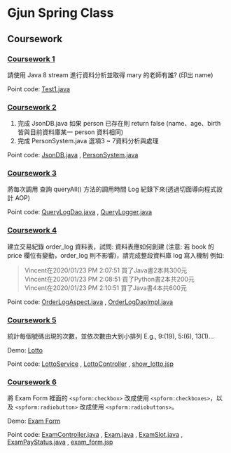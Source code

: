 # Gjun Spring Class

## Coursework

### [Coursework 1](https://github.com/Catossun/GJ-Spring/tree/coursework1)

請使用 Java 8 stream 進行資料分析並取得 mary 的老師有誰? (印出 name)

Point code:
[Test1.java](https://github.com/Catossun/GJ-Spring/blob/coursework1/src/test/java/com/study/springcore/coursework1/Test1.java)

### [Coursework 2](https://github.com/Catossun/GJ-Spring/tree/coursework2)

1. 完成 JsonDB.java 如果 person 已存在則 return false (name、age、birth 皆與目前資料庫某一 person 資料相同)
2. 完成 PersonSystem.java 選項3 ~ 7資料分析與處理

Point code:
[JsonDB.java](https://github.com/Catossun/GJ-Spring/blob/coursework2/src/main/java/com/study/springcore/coursework2/JsonDB.java)
,
[PersonSystem.java](https://github.com/Catossun/GJ-Spring/blob/coursework2/src/main/java/com/study/springcore/coursework2/PersonSystem.java)

### [Coursework 3](https://github.com/Catossun/GJ-Spring/tree/coursework3)

將每次調用 查詢 queryAll() 方法的調用時間 Log 紀錄下來(透過切面導向程式設計 AOP)

Point code:
[QueryLogDao.java](https://github.com/Catossun/GJ-Spring/blob/coursework3/src/main/java/com/study/springcore/coursework3/template/QueryLogDao.java)
,
[QueryLogger.java](https://github.com/Catossun/GJ-Spring/blob/coursework3/src/main/java/com/study/springcore/coursework3/aop/QueryLogger.java)

### [Coursework 4](https://github.com/Catossun/GJ-Spring/tree/coursework4)

建立交易紀錄 order_log 資料表，試問: 資料表應如何創建 (注意: 若 book 的 price 欄位有變動，order_log 則不影響)，請完成整段資料庫 log 寫入機制 例如:

> Vincent在2020/01/23 PM 2:07:51 買了Java書2本共300元  
> Vincent在2020/01/23 PM 2:08:51 買了Python書2本共200元  
> Vincent在2020/01/23 PM 2:10:51 買了Java書4本共600元

Point code:
[OrderLogAspect.java](https://github.com/Catossun/GJ-Spring/blob/coursework4/src/main/java/com/study/springcore/coursework4/aop/OrderLogAspect.java)
,
[OrderLogDaoImpl.java](https://github.com/Catossun/GJ-Spring/blob/coursework4/src/main/java/com/study/springcore/coursework4/dao/OrderLogDaoImpl.java)

### [Coursework 5](https://github.com/Catossun/GJ-Spring/tree/coursework5)

統計每個號碼出現的次數，並依次數由大到小排列
E.g., 9:(19), 5:(6), 13(1)...

Demo: [Lotto](https://gj-springmvc.azurewebsites.net/mvc/coursework5/lotto/)

Point code:
[LottoService](https://github.com/Catossun/GJ-Spring/blob/coursework5/SpringMVC/src/main/java/com/study/springmvc/coursework5/service/LottoService.java)
,
[LottoController](https://github.com/Catossun/GJ-Spring/blob/coursework5/SpringMVC/src/main/java/com/study/springmvc/coursework5/controller/LottoController.java)
,
[show_lotto.jsp](https://github.com/Catossun/GJ-Spring/blob/coursework5/SpringMVC/src/main/webapp/WEB-INF/views/coursework5/show_lotto.jsp)

### [Coursework 6](https://github.com/Catossun/GJ-Spring/tree/coursework6)

將 Exam Form 裡面的 `<spform:checkbox>` 改成使用 `<spform:checkboxes>`，以及 `<spform:radiobutton>` 改成使用 `<spform:radiobuttons>`。

Demo: [Exam Form](https://gj-springmvc.azurewebsites.net/mvc/coursework6/exam/)

Point code:
[ExamController.java](./SpringMVC/src/main/java/com/study/springmvc/coursework6/controller/ExamController.java)
,
[Exam.java](./SpringMVC/src/main/java/com/study/springmvc/coursework6/entity/Exam.java)
,
[ExamSlot.java](./SpringMVC/src/main/java/com/study/springmvc/coursework6/entity/ExamSlot.java)
,
[ExamPayStatus.java](./SpringMVC/src/main/java/com/study/springmvc/coursework6/entity/ExamPayStatus.java)
,
[exam_form.jsp](./SpringMVC/src/main/webapp/WEB-INF/views/coursework6/exam_form.jspf)
